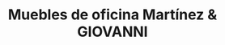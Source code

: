 ---
title: "Muebles de oficina Martínez & GIOVANNI"
url: /sevilla/muebles-de-oficina-martinez-y-giovanni/
shop: muebles
---
